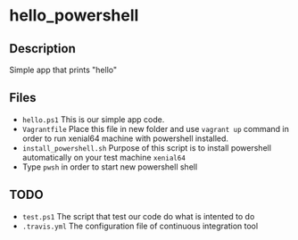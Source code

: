 # hello_powershell

## Description ###
Simple app that prints "hello" 

## Files ###
- `hello.ps1` This is our simple app code.
- `Vagrantfile` Place this file in new folder and use `vagrant up` command in order to run xenial64 machine with powershell installed.
- `install_powershell.sh` Purpose of this script is to install powershell automatically on your test machine `xenial64` 
- Type `pwsh` in order to start new powershell shell

## TODO

- `test.ps1` The script that test our code do what is intented to do
- `.travis.yml` The configuration file of continuous integration tool
